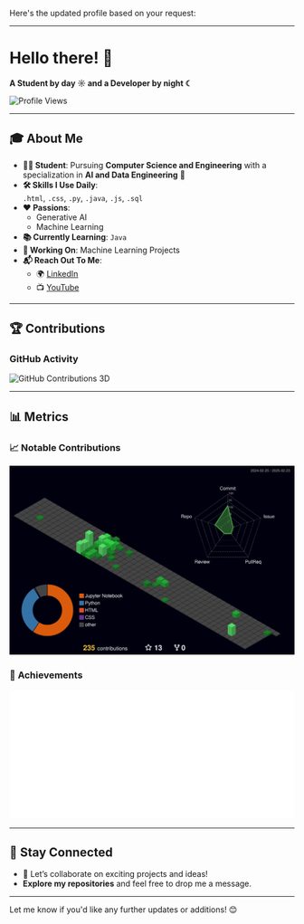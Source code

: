 Here's the updated profile based on your request:  

---

# **Hello there!** 🌟  

**A Student by day ☼ and a Developer by night ☾**  

<p align="left">
  <img src="https://komarev.com/ghpvc/?username=punitkumar4871&label=Profile%20views&color=0e75b6&style=flat" alt="Profile Views" />
</p>  

---

## 🎓 **About Me**  

- **👨‍🎓 Student**: Pursuing **Computer Science and Engineering** with a specialization in **AI and Data Engineering** 👑  
- **🛠️ Skills I Use Daily**:  
  `.html`, `.css`, `.py`, `.java`, `.js`, `.sql`  
- **❤️ Passions**:  
  - Generative AI  
  - Machine Learning  
- **📚 Currently Learning**: `Java`  
- **🔨 Working On**: Machine Learning Projects  
- **📬 Reach Out To Me**:  
  - 🌍 [LinkedIn](https://www.linkedin.com/in/punitjumat/)  
  - 📺 [YouTube](https://www.youtube.com/@punitjumat)   

---

## 🏆 **Contributions**  

### GitHub Activity  
![GitHub Contributions 3D](https://raw.githubusercontent.com/punitkumar4871/punitkumar4871/main/profile-3d-contrib/profile-night-green.svg)  

---

## 📊 **Metrics**  

### 📈 **Notable Contributions**  
<picture>
  <source media="(prefers-color-scheme: dark)" srcset="/profile-3d-contrib/profile-night-green.svg">
  <img alt="GitHub Contributions 3D" src="/profile-3d-contrib/profile-night-green.svg" />
</picture>

### 🏅 **Achievements**  
<img src="assets/metrics.plugin.achievements.svg" alt="Achievements" />

---

## 🚀 **Stay Connected**  

- 🌟 Let’s collaborate on exciting projects and ideas!  
- **Explore my repositories** and feel free to drop me a message.  

--- 

Let me know if you'd like any further updates or additions! 😊
